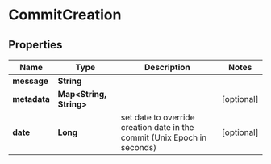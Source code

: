 

# CommitCreation


## Properties

| Name | Type | Description | Notes |
|------------ | ------------- | ------------- | -------------|
|**message** | **String** |  |  |
|**metadata** | **Map&lt;String, String&gt;** |  |  [optional] |
|**date** | **Long** | set date to override creation date in the commit (Unix Epoch in seconds) |  [optional] |



